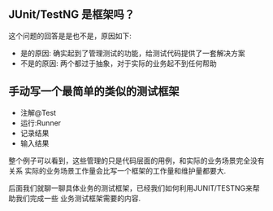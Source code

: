## JUnit/TestNG 是框架吗？

这个问题的回答是是也不是，原因如下:

- 是的原因: 确实起到了管理测试的功能，给测试代码提供了一套解决方案
- 不是的原因: 两个都过于抽象，对于实际的业务起不到任何帮助

## 手动写一个最简单的类似的测试框架

- 注解@Test
- 运行:Runner
- 记录结果
- 输入结果

整个例子可以看到，这些管理的只是代码层面的用例，和实际的业务场景完全没有关系
实际的业务场景工作量会比写一个框架的工作量和维护量都要大.

后面我们就聊一聊具体业务的测试框架，已经我们如何利用JUNIT/TESTNG来帮助我们完成一些
业务测试框架需要的内容.